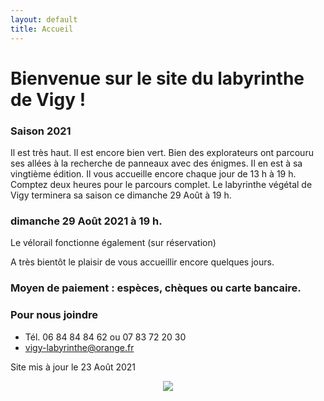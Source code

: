 ```yaml
---
layout: default
title: Accueil
---
```


<h1> Bienvenue sur le site du labyrinthe de Vigy ! </h1>



### Saison 2021
 
Il est très haut.
Il est encore bien vert.
Bien des explorateurs ont parcouru ses allées à la recherche de panneaux avec des énigmes.
Il en est à sa vingtième édition.
Il vous accueille encore chaque jour de 13 h à 19 h.
Comptez deux heures pour le parcours complet.
Le labyrinthe végétal de Vigy terminera sa saison ce dimanche 29 Août à 19 h.
### dimanche 29 Août 2021 à 19 h.

Le vélorail fonctionne également (sur réservation)

A très bientôt le plaisir de vous accueillir encore quelques jours.

### Moyen de paiement : espèces, chèques ou carte bancaire. 


### Pour nous joindre
* Tél. 06 84 84 84 62
ou 07 83 72 20 30
* vigy-labyrinthe@orange.fr

Site mis à jour le 23 Août 2021


<center>
<img src="{{ site.baseurl }}public/img/oie.jpg">
</center>
